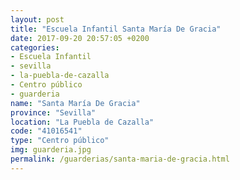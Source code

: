 ```yaml
---
layout: post
title: "Escuela Infantil Santa María De Gracia"
date: 2017-09-20 20:57:05 +0200
categories:
- Escuela Infantil
- sevilla
- la-puebla-de-cazalla
- Centro público
- guarderia
name: "Santa María De Gracia"
province: "Sevilla"
location: "La Puebla de Cazalla"
code: "41016541"
type: "Centro público"
img: guarderia.jpg
permalink: /guarderias/santa-maria-de-gracia.html
---
```

